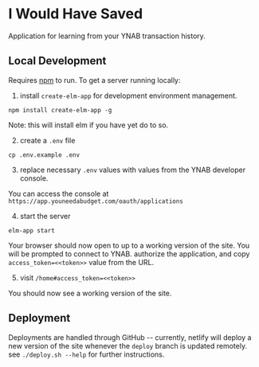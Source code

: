 # I Would Have Saved

Application for learning from your YNAB transaction history.

## Local Development

Requires [npm](https://www.npmjs.com/) to run. To get a server running locally:

1. install `create-elm-app` for development environment management.

```
npm install create-elm-app -g
```

Note: this will install elm if you have yet do to so.

2. create a `.env` file

```
cp .env.example .env
```

3. replace necessary `.env` values with values from the YNAB developer console.

You can access the console at `https://app.youneedabudget.com/oauth/applications`

4. start the server

```
elm-app start
```

Your browser should now open to up to a working version of the site. You will be prompted to connect to YNAB. authorize the application, and copy `access_token=<<token>>` value from the URL.

5. visit `/home#access_token=<<token>>`

You should now see a working version of the site.

## Deployment

Deployments are handled through GitHub -- currently, netlify will deploy a new
version of the site whenever the `deploy` branch is updated remotely. see `./deploy.sh --help` for further instructions.
